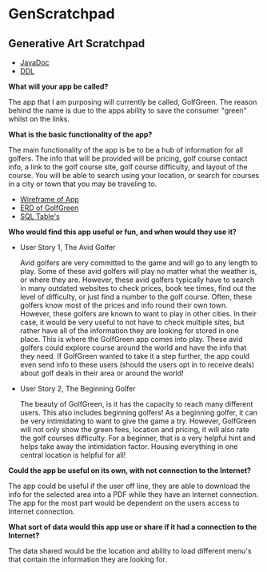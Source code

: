 # GenScratchpad

## Generative Art Scratchpad

* [JavaDoc](api/)
* [DDL](ddl.md)

**What will your app be called?**

The app that I am purposing will currently be called, GolfGreen.
The reason behind the name is due to the apps ability to save
the consumer "green" whilst on the links. 

**What is the basic functionality of the app?**

The main functionality of the app is be to be a hub of
information for all golfers. The info that will be provided
will be pricing, golf course contact info, a link to the golf course site,
golf course difficulty, and layout of the course. You will be able 
to search using your location, or search for courses in a city or town 
that you may be traveling to. 

* [Wireframe of App](https://drive.google.com/open?id=1K9W7Mv8-_9f87j06k8jskFZvWIplORAv)
* [ERD of GolfGreen](https://www.lucidchart.com/invitations/accept/48a9b553-c558-4405-ae7a-de8aa7898f40)
* [SQL Table's](SQLTables.md)

**Who would find this app useful or fun, and when would they use it?**

* User Story 1, The Avid Golfer
    
   Avid golfers are very committed to the game and will go to any length to play. 
   Some of these avid golfers will play no matter what the weather is, or where 
   they are.  However, these avid golfers typically have to search in many outdated
   websites to check prices, book tee times, find out the level of difficulty, or 
   just find a number to the golf course.  Often, these golfers know most of the prices
   and info round their own town.  However, these golfers are known to want to play
   in other cities.  In their case, it would be very useful to not have to check 
   multiple sites, but rather have all of the information they are looking for stored in
   one place.  This is where the GolfGreen app comes into play. These avid golfers could 
   explore course around the world and have the info that they need.  If GolfGreen wanted 
   to take it a step further, the app could even send info to these users (should the users
   opt in to receive deals) about golf deals in their area or around the world! 

* User Story 2, The Beginning Golfer

   The beauty of GolfGreen, is it has the capacity to reach many different users. 
   This also includes beginning golfers! As a beginning golfer, it can be very intimidating
   to want to give the game a try.  However, GolfGreen will not only show the 
   green fees, location and pricing, it will also rate the golf courses difficulty. For a beginner,
   that is a very helpful hint and helps take away the intimidation factor. 
   Housing everything in one central location is helpful for all! 

**Could the app be useful on its own, with not connection to the Internet?**

The app could be useful if the user off line, they are able to download the info for the selected area into a PDF
while they have an Internet connection.  The app for the most part would be dependent on the users access to 
Internet connection. 

**What sort of data would this app use or share if it had a connection to the Internet?**

The data shared would be the location and ability to load different menu's that contain the information they are looking for. 

